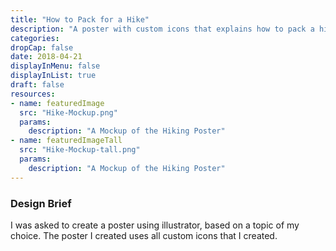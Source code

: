 ```yaml
---
title: "How to Pack for a Hike"
description: "A poster with custom icons that explains how to pack a hiking pack"
categories:
dropCap: false
date: 2018-04-21
displayInMenu: false
displayInList: true
draft: false
resources:
- name: featuredImage
  src: "Hike-Mockup.png"
  params:
    description: "A Mockup of the Hiking Poster"
- name: featuredImageTall
  src: "Hike-Mockup-tall.png"
  params:
    description: "A Mockup of the Hiking Poster"
---
```


### Design Brief
I was asked to create a poster using illustrator, based on a topic of my choice. The poster I created uses all custom icons that I created.